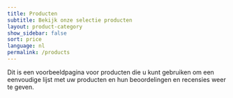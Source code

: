 ```yaml
---
title: Producten
subtitle: Bekijk onze selectie producten
layout: product-category
show_sidebar: false
sort: price
language: nl
permalink: /products
---
```


Dit is een voorbeeldpagina voor producten die u kunt gebruiken om een eenvoudige lijst met uw producten en hun beoordelingen en recensies weer te geven.
